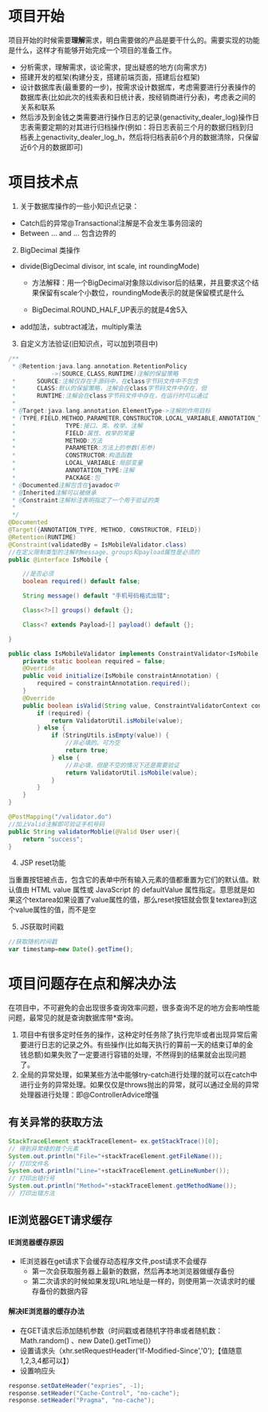 # 项目开始

项目开始的时候需要**理解**需求，明白需要做的产品是要干什么的。需要实现的功能是什么，这样才有能够开始完成一个项目的准备工作。

- 分析需求，理解需求，谈论需求，提出疑惑的地方(向需求方)
- 搭建开发的框架(构建分支，搭建前端页面，搭建后台框架)
- 设计数据库表(最重要的一步)，按需求设计数据库，考虑需要进行分表操作的数据库表(比如此次的线索表和日统计表，按经销商进行分表)，考虑表之间的关系和联系
- 然后涉及到金钱之类需要进行操作日志的记录(genactivity_dealer_log)操作日志表需要定期的对其进行归档操作(例如：将日志表前三个月的数据归档到归档表上genactivity_dealer_log_h，然后将归档表前6个月的数据清除，只保留近6个月的数据即可)



# 项目技术点

1. 关于数据库操作的一些小知识点记录：

- Catch后的异常@Transactional注解是不会发生事务回滚的
- Between ... and ... 包含边界的

2. BigDecimal 类操作

- divide(BigDecimal divisor, int scale, int roundingMode)

  - 方法解释：用一个BigDecimal对象除以divisor后的结果，并且要求这个结果保留有scale个小数位，roundingMode表示的就是保留模式是什么

  - BigDecimal.ROUND_HALF_UP表示的就是4舍5入
- add加法，subtract减法，multiply乘法

3. 自定义方法验证(旧知识点，可以加到项目中)

```java
/**
 * @Retention:java.lang.annotation.RetentionPolicy
 			->(SOURCE,CLASS,RUNTIME)注解的保留策略
 * 		SOURCE:注解仅存在于源码中，在class字节码文件中不包含
 * 		CLASS:默认的保留策略，注解会在class字节码文件中存在，但					运行时无法获得
 * 		RUNTIME:注解会在class字节码文件中存在，在运行时可以通过					反射获取到
 *
 * @Target:java.lang.annotation.ElementType->注解的作用目标
 * (TYPE,FIELD,METHOD,PARAMETER,CONSTRUCTOR,LOCAL_VARIABLE,ANNOTATION_TYPE,PACKAGE,TYPE_PARAMETER,TYPE_USE)
 *				TYPE:接口、类、枚举、注解
 *			    FIELD:属性、枚举的常量
 *              METHOD:方法
 *              PARAMETER:方法上的参数(形参)
 *              CONSTRUCTOR:构造函数
 *              LOCAL_VARIABLE:局部变量
 *              ANNOTATION_TYPE:注解
 *              PACKAGE:包
 * @Documented注解包含在javadoc中
 * @Inherited注解可以被继承
 * @Constraint注解标注表明指定了一个用于验证的类
 *
 */
@Documented
@Target({ANNOTATION_TYPE, METHOD, CONSTRUCTOR, FIELD})
@Retention(RUNTIME)
@Constraint(validatedBy = IsMobileValidator.class)
//在定义限制类型的注解时message、groups和payload属性是必须的
public @interface IsMobile {

    //是否必须
    boolean required() default false;

    String message() default "手机号码格式出错";

    Class<?>[] groups() default {};

    Class<? extends Payload>[] payload() default {};

}
```

```java
public class IsMobileValidator implements ConstraintValidator<IsMobile, String> {
    private static boolean required = false;
    @Override
    public void initialize(IsMobile constraintAnnotation) {
        required = constraintAnnotation.required();
    }
    @Override
    public boolean isValid(String value, ConstraintValidatorContext context) {
        if (required) {
            return ValidatorUtil.isMobile(value);
        } else {
            if (StringUtils.isEmpty(value)) {
                //非必填的。可为空
                return true;
            } else {
                //非必填，但是不空的情况下还是需要验证
                return ValidatorUtil.isMobile(value);
            }
        }
    }
}
```

```java
@PostMapping("/validator.do")
//加上Valid注解即可验证手机号码
public String validatorMoblie(@Valid User user){
    return "success";
}
```

4. JSP reset功能

当重置按钮被点击，包含它的表单中所有输入元素的值都重置为它们的默认值。默认值由 HTML value 属性或 JavaScript 的 defaultValue 属性指定。意思就是如果这个textarea如果设置了value属性的值，那么reset按钮就会恢复textarea到这个value属性的值，而不是空

5. JS获取时间戳

````javascript
//获取随机时间戳
var timestamp=new Date().getTime();
````





# 项目问题存在点和解决办法

在项目中，不可避免的会出现很多查询效率问题，很多查询不足的地方会影响性能问题，最常见的就是查询数据库带*查询。

1. 项目中有很多定时任务的操作，这种定时任务除了执行完毕或者出现异常后需要进行日志的记录之外。有些操作(比如每天执行的算前一天的结束订单的金钱总额)如果失败了一定要进行容错的处理，不然得到的结果就会出现问题了。
2. 全局的异常处理，如果某些方法中能够try-catch进行处理的就可以在catch中进行业务的异常处理。如果仅仅是throws抛出的异常，就可以通过全局的异常处理器进行处理：即@ControllerAdvice增强



## 有关异常的获取方法

````java
StackTraceElement stackTraceElement= ex.getStackTrace()[0];
// 得到异常棧的首个元素
System.out.println("File="+stackTraceElement.getFileName());
// 打印文件名
System.out.println("Line="+stackTraceElement.getLineNumber());
// 打印出错行号
System.out.println("Method="+stackTraceElement.getMethodName());
// 打印出错方法
````

## IE浏览器GET请求缓存

#### IE浏览器缓存原因

- IE浏览器在get请求下会缓存动态程序文件,post请求不会缓存
  - 第一次会获取服务器上最新的数据，然后再本地浏览器做缓存备份
  - 第二次请求的时候如果发现URL地址是一样的，则使用第一次请求时的缓存备份的数据内容

#### 解决IE浏览器的缓存办法

- 在GET请求后添加随机参数（时间戳或者随机字符串或者随机数：Math.random() 、new  Date().getTime()）
- 设置请求头（xhr.setRequestHeader('If-Modified-Since','0');【值随意1,2,3,4都可以】）
- 设置响应头

````java
response.setDateHeader("expries", -1);
response.setHeader("Cache-Control", "no-cache");
response.setHeader("Pragma", "no-cache");
````



